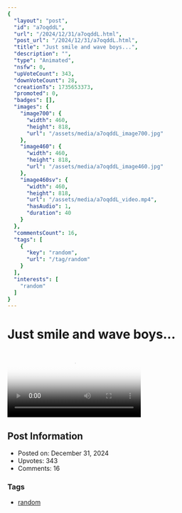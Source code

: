 ```yaml
---
{
  "layout": "post",
  "id": "a7oqddL",
  "url": "/2024/12/31/a7oqddL.html",
  "post_url": "/2024/12/31/a7oqddL.html",
  "title": "Just smile and wave boys...",
  "description": "",
  "type": "Animated",
  "nsfw": 0,
  "upVoteCount": 343,
  "downVoteCount": 28,
  "creationTs": 1735653373,
  "promoted": 0,
  "badges": [],
  "images": {
    "image700": {
      "width": 460,
      "height": 818,
      "url": "/assets/media/a7oqddL_image700.jpg"
    },
    "image460": {
      "width": 460,
      "height": 818,
      "url": "/assets/media/a7oqddL_image460.jpg"
    },
    "image460sv": {
      "width": 460,
      "height": 818,
      "url": "/assets/media/a7oqddL_video.mp4",
      "hasAudio": 1,
      "duration": 40
    }
  },
  "commentsCount": 16,
  "tags": [
    {
      "key": "random",
      "url": "/tag/random"
    }
  ],
  "interests": [
    "random"
  ]
}
---
```


# Just smile and wave boys...

<video controls playsinline loop poster="/assets/media/a7oqddL_image460.jpg">
  <source src="/assets/media/a7oqddL_video.mp4" type="video/mp4">
  Your browser does not support the video tag.
</video>

## Post Information

- Posted on: December 31, 2024
- Upvotes: 343
- Comments: 16

### Tags

- [random](/tag/random)
